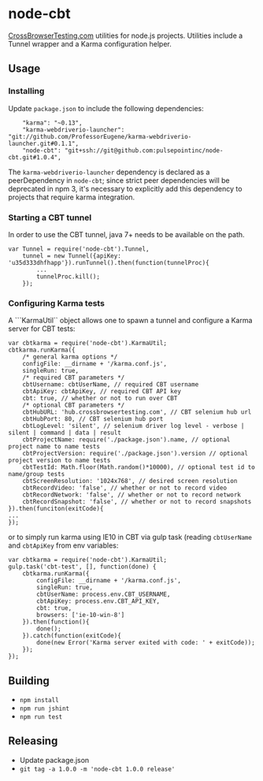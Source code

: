# node-cbt #

[CrossBrowserTesting.com](http://www.crossbrowsertesting.com/) utilities for node.js projects.  Utilities include a Tunnel wrapper and a Karma configuration helper.

## Usage ##

### Installing ###
Update ```package.json``` to include the following dependencies:

```
    "karma": "~0.13",
    "karma-webdriverio-launcher": "git://github.com/ProfessorEugene/karma-webdriverio-launcher.git#0.1.1",
    "node-cbt": "git+ssh://git@github.com:pulsepointinc/node-cbt.git#1.0.4",
```

The ```karma-webdriverio-launcher``` dependency is declared as a peerDependency in ```node-cbt```; since strict peer dependencies will be deprecated in npm 3, it's necessary to explicitly add this dependency to projects that require karma integration.

### Starting a CBT tunnel ###
In order to use the CBT tunnel, java 7+ needs to be available on the path.
```
var Tunnel = require('node-cbt').Tunnel,
    tunnel = new Tunnel({apiKey: 'u35d333dhfhapp'}).runTunnel().then(function(tunnelProc){
        ...
        tunnelProc.kill();
    });
```
### Configuring Karma tests ###
A ```KarmaUtil`` object allows one to spawn a tunnel and configure a Karma server for CBT tests:
```
var cbtkarma = require('node-cbt').KarmaUtil;
cbtkarma.runKarma({
    /* general karma options */
    configFile: __dirname + '/karma.conf.js',
    singleRun: true,   
    /* required CBT parameters */
    cbtUsername: cbtUserName, // required CBT username
    cbtApiKey: cbtApiKey, // required CBT API key
    cbt: true, // whether or not to run over CBT 
    /* optional CBT parameters */
    cbtHubURL: 'hub.crossbrowsertesting.com', // CBT selenium hub url
    cbtHubPort: 80, // CBT selenium hub port
    cbtLogLevel: 'silent', // selenium driver log level - verbose | silent | command | data | result
    cbtProjectName: require('./package.json').name, // optional project name to name tests
    cbtProjectVersion: require('./package.json').version // optional project version to name tests
    cbtTestId: Math.floor(Math.random()*10000), // optional test id to name/group tests
    cbtScreenResolution: '1024x768', // desired screen resolution
    cbtRecordVideo: 'false', // whether or not to record video
    cbtRecordNetwork: 'false', // whether or not to record network
    cbtRecordSnapshot: 'false', // whether or not to record snapshots
}).then(funciton(exitCode){
...  
});
```

or to simply run karma using IE10 in CBT via gulp task (reading ```cbtUserName``` and ```cbtApiKey``` from env variables:
```
var cbtkarma = require('node-cbt').KarmaUtil;
gulp.task('cbt-test', [], function(done) {
    cbtkarma.runKarma({
        configFile: __dirname + '/karma.conf.js',
        singleRun: true,
        cbtUserName: process.env.CBT_USERNAME,
        cbtApiKey: process.env.CBT_API_KEY,
        cbt: true,
        browsers: ['ie-10-win-8']
    }).then(function(){
        done();
    }).catch(function(exitCode){
        done(new Error('Karma server exited with code: ' + exitCode));
    });
});
```

## Building ##
* ```npm install```
* ```npm run jshint```
* ```npm run test```

## Releasing ##
* Update package.json
* ```git tag -a 1.0.0 -m 'node-cbt 1.0.0 release'```
